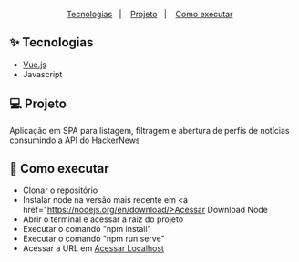 <p align="center">
  <a href="#-tecnologias">Tecnologias</a>&nbsp;&nbsp;&nbsp;|&nbsp;&nbsp;&nbsp;
  <a href="#-projeto">Projeto</a>&nbsp;&nbsp;&nbsp;|&nbsp;&nbsp;&nbsp;
  <a href="#-como-executar">Como executar</a>&nbsp;&nbsp;&nbsp;
</p>

## ✨ Tecnologias

- [Vue.js](https://vuejs.org/)
- Javascript

## 💻 Projeto
Aplicação em SPA para listagem, filtragem e abertura de perfis de notícias consumindo a API do HackerNews

## 🚀 Como executar

- Clonar o repositório
- Instalar node na versão mais recente em <a href="https://nodejs.org/en/download/>Acessar Download Node</a>
- Abrir o terminal e acessar a raiz do projeto
- Executar o comando "npm install"
- Executar o comando "npm run serve"
- Acessar a URL em <a href="http://localhost:8080/">Acessar Localhost</a>
